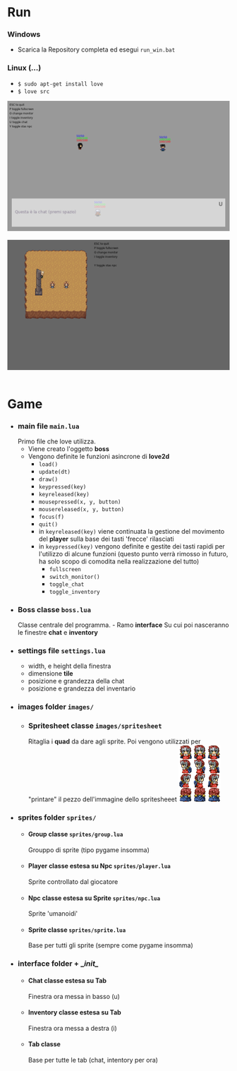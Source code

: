 # Run
### Windows
 - Scarica la Repository completa ed esegui `run_win.bat`
### Linux (...)
 - `$ sudo apt-get install love`
 - `$ love src`

 <img src="doc/img/004.png"/></br></br>
 <img src="doc/img/006.png"/></br></br>
# Game
- ### main file `main.lua`
    Primo file che love utilizza.
    - Viene creato l'oggetto **boss**
    - Vengono definite le funzioni asincrone di **love2d**
        - `load()`
        - `update(dt)`
        - `draw()`
        - `keypressed(key)`
        - `keyreleased(key)`
        - `mousepressed(x, y, button)`
        - `mousereleased(x, y, button)`
        - `focus(f)`
        - `quit()`
        - in `keyreleased(key)` viene continuata la gestione del movimento del **player** sulla base dei tasti 'frecce' rilasciati
        - in `keypressed(key)` vengono definite e gestite dei tasti rapidi per l'utilizzo di alcune funzioni (questo punto verrà rimosso in futuro, ha solo scopo di comodita nella realizzazione del tutto)
            - `fullscreen`
            - `switch_monitor()`
            - `toggle_chat`
            - `toggle_inventory`
- ### Boss classe `boss.lua`
    Classe centrale del programma.
        - Ramo **interface**
            Su cui poi nasceranno le finestre **chat** e **inventory**
- ### settings file `settings.lua`
    - width, e height della finestra
    - dimensione **tile**
    - posizione e grandezza della chat
    - posizione e grandezza del inventario
- ### images folder `images/`
    - ### Spritesheet classe `images/spritesheet`
        Ritaglia i **quad** da dare agli sprite.
        Poi vengono utilizzati per "printare" il pezzo dell'immagine dello spritesheeet
        <img src="doc/img/spritesheet.png">
- ### sprites folder `sprites/`
    - #### Group classe `sprites/group.lua`
        Grouppo di sprite (tipo pygame insomma)
    - #### Player classe estesa su Npc `sprites/player.lua`
        Sprite controllato dal giocatore
    - #### Npc classe estesa su Sprite `sprites/npc.lua`
        Sprite 'umanoidi'
    - #### Sprite classe `sprites/sprite.lua`
        Base per tutti gli sprite (sempre come pygame insomma)
- ### interface folder + __init\__
    - #### Chat classe estesa su Tab
        Finestra ora messa in basso (u)
    - #### Inventory classe estesa su Tab
        Finestra ora messa a destra (i)
    - #### Tab classe
        Base per tutte le tab (chat, intentory per ora)
